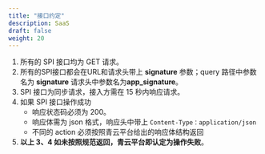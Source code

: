 ```yaml
---
title: "接口约定"
description: SaaS
draft: false
weight: 20
---
```


1. 所有的 SPI 接口均为 GET 请求。
2. 所有的SPI接口都会在URL和请求头带上 **signature** 参数；query 路径中参数名为 **signature**  请求头中参数名为**app_signature**。
3. SPI 接口为同步请求，接入方需在 15 秒内响应请求。
4. 如果 SPI 接口操作成功
   - 响应状态码必须为 200。
   - 响应体需为 json 格式，响应头中带上 `Content-Type：application/json`
   - 不同的 action 必须按照青云平台给出的响应体结构返回
5. **以上 3、4 如未按照规范返回，青云平台即认定为操作失败**。
